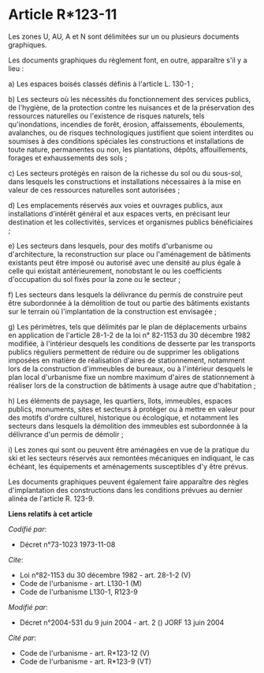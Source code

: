 # Article R*123-11

Les zones U, AU, A et N sont délimitées sur un ou plusieurs documents graphiques.

Les documents graphiques du règlement font, en outre, apparaître s'il y a lieu :

a) Les espaces boisés classés définis à l'article L. 130-1 ;

b) Les secteurs où les nécessités du fonctionnement des services publics, de l'hygiène, de la protection contre les nuisances
et de la préservation des ressources naturelles ou l'existence de risques naturels, tels qu'inondations, incendies de forêt,
érosion, affaissements, éboulements, avalanches, ou de risques technologiques justifient que soient interdites ou soumises à
des conditions spéciales les constructions et installations de toute nature, permanentes ou non, les plantations, dépôts,
affouillements, forages et exhaussements des sols ;

c) Les secteurs protégés en raison de la richesse du sol ou du sous-sol, dans lesquels les constructions et installations
nécessaires à la mise en valeur de ces ressources naturelles sont autorisées ;

d) Les emplacements réservés aux voies et ouvrages publics, aux installations d'intérêt général et aux espaces verts, en
précisant leur destination et les collectivités, services et organismes publics bénéficiaires ;

e) Les secteurs dans lesquels, pour des motifs d'urbanisme ou d'architecture, la reconstruction sur place ou l'aménagement de
bâtiments existants peut être imposé ou autorisé avec une densité au plus égale à celle qui existait antérieurement,
nonobstant le ou les coefficients d'occupation du sol fixés pour la zone ou le secteur ;

f) Les secteurs dans lesquels la délivrance du permis de construire peut être subordonnée à la démolition de tout ou partie
des bâtiments existants sur le terrain où l'implantation de la construction est envisagée ;

g) Les périmètres, tels que délimités par le plan de déplacements urbains en application de l'article 28-1-2 de la loi n°
82-1153 du 30 décembre 1982 modifiée, à l'intérieur desquels les conditions de desserte par les transports publics réguliers
permettent de réduire ou de supprimer les obligations imposées en matière de réalisation d'aires de stationnement, notamment
lors de la construction d'immeubles de bureaux, ou à l'intérieur desquels le plan local d'urbanisme fixe un nombre maximum
d'aires de stationnement à réaliser lors de la construction de bâtiments à usage autre que d'habitation ;

h) Les éléments de paysage, les quartiers, îlots, immeubles, espaces publics, monuments, sites et secteurs à protéger ou à
mettre en valeur pour des motifs d'ordre culturel, historique ou écologique, et notamment les secteurs dans lesquels la
démolition des immeubles est subordonnée à la délivrance d'un permis de démolir ;

i) Les zones qui sont ou peuvent être aménagées en vue de la pratique du ski et les secteurs réservés aux remontées
mécaniques en indiquant, le cas échéant, les équipements et aménagements susceptibles d'y être prévus.

Les documents graphiques peuvent également faire apparaître des règles d'implantation des constructions dans les conditions
prévues au dernier alinéa de l'article R. 123-9.

**Liens relatifs à cet article**

_Codifié par_:

  - Décret n°73-1023 1973-11-08

_Cite_:

  - Loi n°82-1153 du 30 décembre 1982 - art. 28-1-2 (V)
  - Code de l'urbanisme - art. L130-1 (M)
  - Code de l'urbanisme L130-1, R123-9

_Modifié par_:

  - Décret n°2004-531 du 9 juin 2004 - art. 2 () JORF 13 juin 2004

_Cité par_:

  - Code de l'urbanisme - art. R*123-12 (V)
  - Code de l'urbanisme - art. R*123-9 (VT)
